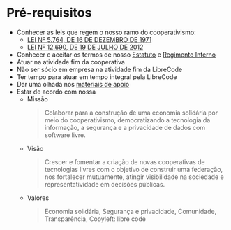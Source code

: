 # Pré-requisitos

* Conhecer as leis que regem o nosso ramo do cooperativismo:
  * [LEI Nº 5.764, DE 16 DE DEZEMBRO DE 1971](http://www.planalto.gov.br/ccivil_03/Leis/L5764.htm)
  * [LEI Nº 12.690, DE 19 DE JULHO DE 2012](http://www.planalto.gov.br/CCIVIL_03/_Ato2011-2014/2012/Lei/L12690.htm)
* Conhecer e aceitar os termos de nosso [Estatuto](https://gitlab.com/librecodecoop/estatuto) e [Regimento Interno](https://gitlab.com/librecodecoop/regimento-interno)
* Atuar na atividade fim da cooperativa
* Não ser sócio em empresa na atividade fim da LibreCode
* Ter tempo para atuar em tempo integral pela LibreCode
* Dar uma olhada nos [materiais de apoio](materiais-de-apoio.md)
* Estar de acordo com nossa
  * Missão
    > Colaborar para a construção de uma economia solidária por meio do cooperativismo, democratizando a tecnologia da informação, a segurança e a privacidade de dados com software livre.
  * Visão
    > Crescer e fomentar a criação de novas cooperativas de tecnologias livres com o objetivo de construir uma federação, nos fortalecer mutuamente, atingir visibilidade na sociedade e representatividade em decisões públicas.
  * Valores
    > Economia solidária, Segurança e privacidade, Comunidade, Transparência, Copyleft: libre code